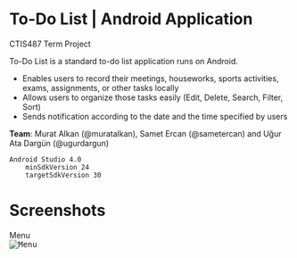 # To-Do List | Android Application
CTIS487 Term Project

To-Do List is a standard to-do list application runs on Android. 
- Enables users to record their meetings, houseworks, sports activities, exams, assignments, or other tasks locally
- Allows users to organize those tasks easily (Edit, Delete, Search, Filter, Sort)
- Sends notification according to the date and the time specified by users

**Team**: Murat Alkan (@muratalkan), Samet Ercan (@sametercan) and Uğur Ata Dargün (@ugurdargun)

    Android Studio 4.0
        minSdkVersion 24
        targetSdkVersion 30
        
# Screenshots
Menu </br>
<kbd>
![Menu](https://images2.imgbox.com/b2/95/9fw1RwHT_o.png)
</kbd>
